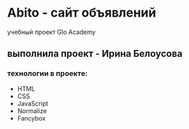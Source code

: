 # Abito - сайт объявлений
учебный проект Glo Academy

## выполнила проект - Ирина Белоусова

### технологии в проекте:
- HTML
- CSS
- JavaScript
- Normalize
- Fancybox
